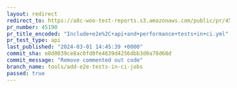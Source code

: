 ```yaml
---
layout: redirect
redirect_to: https://a8c-woo-test-reports.s3.amazonaws.com/public/pr/45190/api/index.html
pr_number: 45190
pr_title_encoded: "Include+e2e%2C+api+and+performance+tests+in+ci.yml"
pr_test_type: api
last_published: "2024-03-01 14:45:39 +0000"
commit_sha: e8d0039ce8ac0fd0fe4639d4256dbb3d0a78d68d
commit_message: "Remove commented out code"
branch_name: tools/add-e2e-tests-in-ci-jobs
passed: true
---
```

